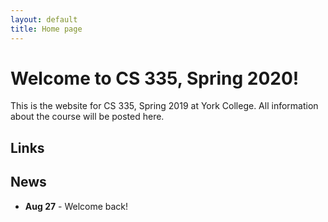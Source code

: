 ```yaml
---
layout: default
title: Home page
---
```


# Welcome to CS 335, Spring 2020!

This is the website for CS 335, Spring 2019 at York College.
All information about the course will be posted here.

## Links

<!--
* [Schedule](schedule/index.html)
* [Labs](labs/index.html)
* [Assignments](assign/index.html)
* [Resources](resources.html)
* [Syllabus](syllabus.html)
* [Ethics](assign/ethics.md)
-->

## News

* **Aug 27** - Welcome back!
